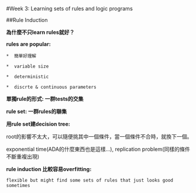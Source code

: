 #Week 3: Learning sets of rules and logic programs

##Rule Induction

**為什麼不只learn rules就好？**

**rules are popular:**  

    *  簡單好理解

    *  variable size

    *  deterministic

    *  discrte & continuous parameters

**單獨rule的形式: 一群tests的交集**  

**rule set: 一群rules的聯集**

**用rule set建decision tree:**    

root的影響不太大，可以隨便挑其中一個條件，當一個條件不合時，就換下一個。

exponential time(ADA的什麼東西也是這樣...), replication problem(同樣的條件不斷重複出現)

**rule induction 比較容易overfitting:**

    flexible but might find some sets of rules that just looks good sometimes
